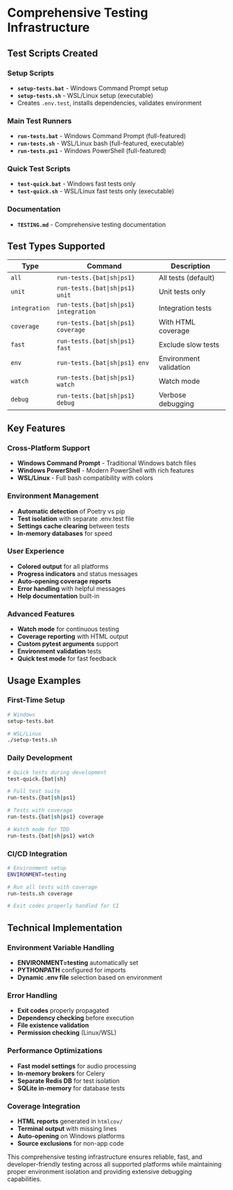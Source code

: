 # Comprehensive Testing Infrastructure

## Test Scripts Created

### Setup Scripts
- **`setup-tests.bat`** - Windows Command Prompt setup
- **`setup-tests.sh`** - WSL/Linux setup (executable)
- Creates `.env.test`, installs dependencies, validates environment

### Main Test Runners
- **`run-tests.bat`** - Windows Command Prompt (full-featured)
- **`run-tests.sh`** - WSL/Linux bash (full-featured, executable)
- **`run-tests.ps1`** - Windows PowerShell (full-featured)

### Quick Test Scripts
- **`test-quick.bat`** - Windows fast tests only
- **`test-quick.sh`** - WSL/Linux fast tests only (executable)

### Documentation
- **`TESTING.md`** - Comprehensive testing documentation

## Test Types Supported

| Type | Command | Description |
|------|---------|-------------|
| `all` | `run-tests.{bat\|sh\|ps1}` | All tests (default) |
| `unit` | `run-tests.{bat\|sh\|ps1} unit` | Unit tests only |
| `integration` | `run-tests.{bat\|sh\|ps1} integration` | Integration tests |
| `coverage` | `run-tests.{bat\|sh\|ps1} coverage` | With HTML coverage |
| `fast` | `run-tests.{bat\|sh\|ps1} fast` | Exclude slow tests |
| `env` | `run-tests.{bat\|sh\|ps1} env` | Environment validation |
| `watch` | `run-tests.{bat\|sh\|ps1} watch` | Watch mode |
| `debug` | `run-tests.{bat\|sh\|ps1} debug` | Verbose debugging |

## Key Features

### Cross-Platform Support
- **Windows Command Prompt** - Traditional Windows batch files
- **Windows PowerShell** - Modern PowerShell with rich features
- **WSL/Linux** - Full bash compatibility with colors

### Environment Management
- **Automatic detection** of Poetry vs pip
- **Test isolation** with separate .env.test file
- **Settings cache clearing** between tests
- **In-memory databases** for speed

### User Experience
- **Colored output** for all platforms
- **Progress indicators** and status messages
- **Auto-opening coverage reports**
- **Error handling** with helpful messages
- **Help documentation** built-in

### Advanced Features
- **Watch mode** for continuous testing
- **Coverage reporting** with HTML output
- **Custom pytest arguments** support
- **Environment validation** tests
- **Quick test mode** for fast feedback

## Usage Examples

### First-Time Setup
```bash
# Windows
setup-tests.bat

# WSL/Linux
./setup-tests.sh
```

### Daily Development
```bash
# Quick tests during development
test-quick.{bat|sh}

# Full test suite
run-tests.{bat|sh|ps1}

# Tests with coverage
run-tests.{bat|sh|ps1} coverage

# Watch mode for TDD
run-tests.{bat|sh|ps1} watch
```

### CI/CD Integration
```bash
# Environment setup
ENVIRONMENT=testing

# Run all tests with coverage
run-tests.sh coverage

# Exit codes properly handled for CI
```

## Technical Implementation

### Environment Variable Handling
- **ENVIRONMENT=testing** automatically set
- **PYTHONPATH** configured for imports
- **Dynamic .env file** selection based on environment

### Error Handling
- **Exit codes** properly propagated
- **Dependency checking** before execution
- **File existence validation**
- **Permission checking** (Linux/WSL)

### Performance Optimizations
- **Fast model settings** for audio processing
- **In-memory brokers** for Celery
- **Separate Redis DB** for test isolation
- **SQLite in-memory** for database tests

### Coverage Integration
- **HTML reports** generated in `htmlcov/`
- **Terminal output** with missing lines
- **Auto-opening** on Windows platforms
- **Source exclusions** for non-app code

This comprehensive testing infrastructure ensures reliable, fast, and developer-friendly testing across all supported platforms while maintaining proper environment isolation and providing extensive debugging capabilities.